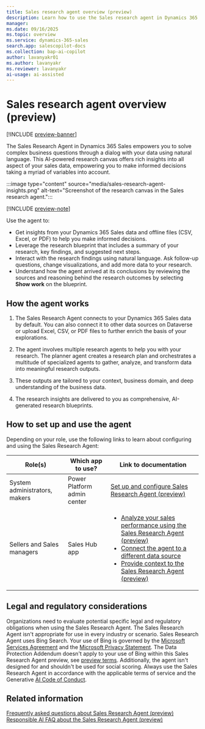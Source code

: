 ```yaml
---
title: Sales research agent overview (preview)
description: Learn how to use the Sales research agent in Dynamics 365 Sales to get insights about your customers, prospects, sales targets, and competitors.
manager:
ms.date: 09/16/2025
ms.topic: overview
ms.service: dynamics-365-sales
search.app: salescopilot-docs
ms.collection: bap-ai-copilot
author: lavanyakr01
ms.author: lavanyakr
ms.reviewer: lavanyakr
ai-usage: ai-assisted
---
```


# Sales research agent overview (preview)

[!INCLUDE [preview-banner](~/../shared-content/shared/preview-includes/preview-banner.md)]

The Sales Research Agent in Dynamics 365 Sales empowers you to solve complex business questions through a dialog with your data using natural language. This AI-powered research canvas offers rich insights into all aspect of your sales data, empowering you to make informed decisions taking a myriad of variables into account.

:::image type="content" source="media/sales-research-agent-insights.png" alt-text="Screenshot of the research canvas in the Sales research agent.":::

[!INCLUDE [preview-note](~/../shared-content/shared/preview-includes/preview-note.md)]

Use the agent to:

- Get insights from your Dynamics 365 Sales data and offline files (CSV, Excel, or PDF) to help you make informed decisions.
- Leverage the research blueprint that includes a summary of your research, key findings, and suggested next steps.
- Interact with the research findings using natural language. Ask follow-up questions, change visualizations, and add more data to your research.
- Understand how the agent arrived at its conclusions by reviewing the sources and reasoning behind the research outcomes by selecting **Show work** on the blueprint.

## How the agent works

1. The Sales Research Agent connects to your Dynamics 365 Sales data by default. You can also connect it to other data sources on Dataverse or upload Excel, CSV, or PDF files to further enrich the basis of your explorations.

1. The agent involves multiple research agents to help you with your research. The planner agent creates a research plan and orchestrates a multitude of specialized agents to gather, analyze, and transform data into meaningful research outputs. 
1. These outputs are tailored to your context, business domain, and deep understanding of the business data.
1. The research insights are delivered to you as comprehensive, AI-generated research blueprints.

## How to set up and use the agent

Depending on your role, use the following links to learn about configuring and using the Sales Research Agent:

| Role(s)                        | Which app to use?                                                                                 | Link to documentation                                                                                   |
|--------------------------------|----------------------------------------------------------------------------------------------|----------------------------------------------------------------------------------------------|
| System administrators, makers  | Power Platform admin center                         | [Set up and configure Sales Research Agent (preview)](configure-sales-research-agent.md)     |
| Sellers and Sales managers     | Sales Hub app             | <ul><li>[Analyze your sales performance using the Sales Research Agent (preview)](use-sales-research-agent.md)</li><li>[Connect the agent to a different data source](sales-research-agent-connect-data.md)</li><li>[Provide context to the Sales Research Agent (preview)](sales-research-agent-provide-context.md)</li></ul> |


## Legal and regulatory considerations

Organizations need to evaluate potential specific legal and regulatory obligations when using the Sales Research Agent. The Sales Research Agent isn't appropriate for use in every industry or scenario. Sales Research Agent uses Bing Search. Your use of Bing is governed by the [Microsoft Services Agreement](https://go.microsoft.com/fwlink/?linkid=2178408) and the [Microsoft Privacy Statement](https://go.microsoft.com/fwlink/?LinkId=521839). The Data Protection Addendum doesn't apply to your use of Bing within this Sales Research Agent preview, see [preview terms](https://go.microsoft.com/fwlink/?linkid=2105274). Additionally, the agent isn't designed for and shouldn't be used for social scoring. Always use the Sales Research Agent in accordance with the applicable terms of service and the Generative [AI Code of Conduct](/legal/ai-code-of-conduct).

## Related information

[Frequently asked questions about Sales Research Agent (preview)](faqs-sales-research-agent.md)  
[Responsible AI FAQ about the Sales Research Agent (preview)](faqs-about-sales-research-agent.md)  

